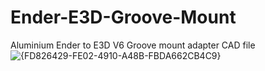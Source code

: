 # Ender-E3D-Groove-Mount
Aluminium Ender to E3D V6 Groove mount adapter CAD file
![{FD826429-FE02-4910-A48B-FBDA662CB4C9}](https://github.com/user-attachments/assets/fb3d7366-ed3b-4705-9bc1-2a21ef67c6d0)
